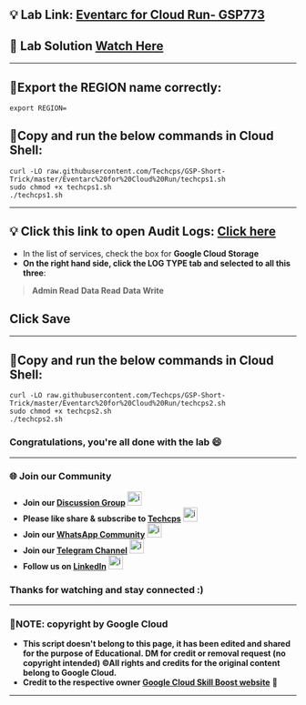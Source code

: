 
## 💡 Lab Link: [Eventarc for Cloud Run- GSP773](https://www.cloudskillsboost.google/focuses/15657?parent=catalog)

## 🚀 Lab Solution [Watch Here](https://www.youtube.com/@techcps)

---

## 🚨Export the REGION name correctly:

```
export REGION=
```

## 🚨Copy and run the below commands in Cloud Shell:

```
curl -LO raw.githubusercontent.com/Techcps/GSP-Short-Trick/master/Eventarc%20for%20Cloud%20Run/techcps1.sh
sudo chmod +x techcps1.sh
./techcps1.sh
```

---

## 💡 Click this link to open Audit Logs: [Click here](https://console.cloud.google.com/iam-admin/audit?referrer=search&cloudshell=true)
- In the list of services, check the box for **Google Cloud Storage**
- **On the right hand side, click the LOG TYPE tab and selected to all this three**:
> **Admin Read**
> **Data Read**
> **Data Write**

## Click Save
---

## 🚨Copy and run the below commands in Cloud Shell:

```
curl -LO raw.githubusercontent.com/Techcps/GSP-Short-Trick/master/Eventarc%20for%20Cloud%20Run/techcps2.sh
sudo chmod +x techcps2.sh
./techcps2.sh
```
### Congratulations, you're all done with the lab 😄

---

### 🌐 Join our Community

- **Join our [Discussion Group](https://t.me/Techcpschat)** <img src="https://github.com/user-attachments/assets/a4a4b767-151c-461d-bca1-da6d4c0cd68a" alt="icon" width="25" height="25">
- **Please like share & subscribe to [Techcps](https://www.youtube.com/@techcps)** <img src="https://github.com/user-attachments/assets/6ee41001-c795-467c-8d96-06b56c246b9c" alt="icon" width="25" height="25">
- **Join our [WhatsApp Community](https://whatsapp.com/channel/0029Va9nne147XeIFkXYv71A)** <img src="https://github.com/user-attachments/assets/aa10b8b2-5424-40bc-8911-7969f29f6dae" alt="icon" width="25" height="25">
- **Join our [Telegram Channel](https://t.me/Techcps)** <img src="https://github.com/user-attachments/assets/a4a4b767-151c-461d-bca1-da6d4c0cd68a" alt="icon" width="25" height="25">
- **Follow us on [LinkedIn](https://www.linkedin.com/company/techcps/)** <img src="https://github.com/user-attachments/assets/b9da471b-2f46-4d39-bea9-acdb3b3a23b0" alt="icon" width="25" height="25">

### Thanks for watching and stay connected :)

---

### 🚨NOTE: copyright by Google Cloud
- **This script doesn't belong to this page, it has been edited and shared for the purpose of Educational. DM for credit or removal request (no copyright intended) ©All rights and credits for the original content belong to Google Cloud.**
- **Credit to the respective owner [Google Cloud Skill Boost website](https://www.cloudskillsboost.google/)** 🙏

---
